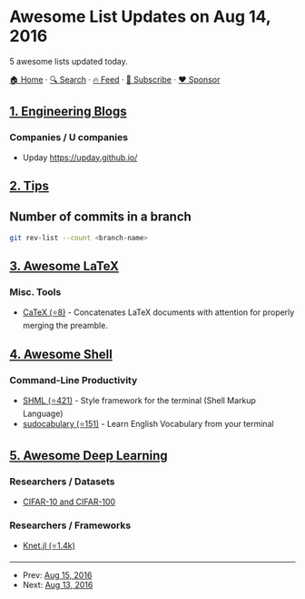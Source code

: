 # Awesome List Updates on Aug 14, 2016

5 awesome lists updated today.

[🏠 Home](/README.md) · [🔍 Search](https://www.trackawesomelist.com/search/) · [🔥 Feed](https://www.trackawesomelist.com/rss.xml) · [📮 Subscribe](https://trackawesomelist.us17.list-manage.com/subscribe?u=d2f0117aa829c83a63ec63c2f&id=36a103854c) · [❤️  Sponsor](https://github.com/sponsors/theowenyoung)



## [1. Engineering Blogs](/content/kilimchoi/engineering-blogs/README.md)

### Companies / U companies

*   Upday <https://upday.github.io/>

## [2. Tips](/content/git-tips/tips/README.md)

## Number of commits in a branch

```sh
git rev-list --count <branch-name>
```

## [3. Awesome LaTeX](/content/egeerardyn/awesome-LaTeX/README.md)

### Misc. Tools

*   [CaTeX (⭐8)](https://github.com/Alexis-benoist/CaTeX) - Concatenates LaTeX documents with attention for properly merging the preamble.

## [4. Awesome Shell](/content/alebcay/awesome-shell/README.md)

### Command-Line Productivity

*   [SHML (⭐421)](https://github.com/odb/shml) - Style framework for the terminal (Shell Markup Language)
*   [sudocabulary (⭐151)](https://github.com/badarsh2/Sudocabulary) - Learn English Vocabulary from your terminal

## [5. Awesome Deep Learning](/content/ChristosChristofidis/awesome-deep-learning/README.md)

### Researchers / Datasets

*   [CIFAR-10 and CIFAR-100](http://www.cs.toronto.edu/\~kriz/cifar.html)

### Researchers / Frameworks

*   [Knet.jl (⭐1.4k)](https://github.com/denizyuret/Knet.jl)

---

- Prev: [Aug 15, 2016](/content/2016/08/15/README.md)
- Next: [Aug 13, 2016](/content/2016/08/13/README.md)